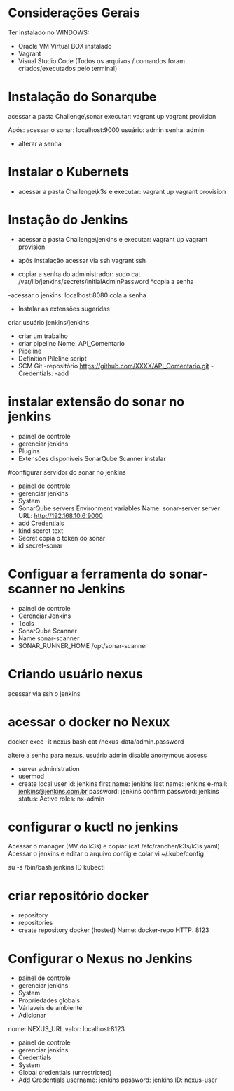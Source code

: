 # Considerações Gerais

Ter instalado no WINDOWS:
- Oracle VM Virtual BOX instalado
- Vagrant
- Visual Studio Code (Todos os arquivos / comandos foram criados/executados pelo terminal)

# Instalação do Sonarqube

acessar a pasta Challenge\sonar
executar:
vagrant up
vagrant provision

Após:
acessar o sonar: localhost:9000
usuário: admin
senha: admin
* alterar a senha

# Instalar o Kubernets
- acessar a pasta Challenge\k3s e executar:
vagrant up
vagrant provision

# Instação do Jenkins

- acessar a pasta Challenge\jenkins e executar:
vagrant up
vagrant provision

- após instalação acessar via ssh
vagrant ssh

- copiar a senha do administrador: 
sudo cat /var/lib/jenkins/secrets/initialAdminPassword
*copia a senha

-acessar o jenkins: localhost:8080
cola a senha

- Instalar as extensões sugeridas

criar usuário jenkins/jenkins

- criar um trabalho
- criar pipeline
Nome: API_Comentario
- Pipeline
- Definition
Pileline script
- SCM
Git
-repositório
https://github.com/XXXX/API_Comentario.git
-Credentials:
-add

# instalar extensão do sonar no jenkins
- painel de controle
- gerenciar jenkins
- Plugins
- Extensões disponíveis
SonarQube Scanner
instalar

#configurar servidor do sonar no jenkins
- painel de controle
- gerenciar jenkins
- System
- SonarQube servers
Environment variables
Name: sonar-server
server URL: http://192.168.10.6:9000
- add Credentials
- kind
secret text
- Secret
copia o token do sonar
- id
secret-sonar

# Configuar a ferramenta do sonar-scanner no Jenkins
- painel de controle
- Gerenciar Jenkins
- Tools
- SonarQube Scanner
- Name
sonar-scanner
- SONAR_RUNNER_HOME
/opt/sonar-scanner

# Criando usuário nexus
acessar via ssh o jenkins
# acessar o docker no Nexux
docker exec -it nexus bash
cat /nexus-data/admin.password

altere a senha para nexus, usuário admin
disable anonymous access

- server administration
- usermod
- create local user
id: jenkins
first name: jenkins
last name: jenkins
e-mail: jenkins@jenkins.com.br
password: jenkins
confirm password: jenkins
status: Active
roles: nx-admin

# configurar o kuctl no jenkins
Acessar o manager (MV do k3s) e copiar (cat /etc/rancher/k3s/k3s.yaml)
Acessar o jenkins e editar o arquivo config e colar
vi ~/.kube/config

su -s /bin/bash jenkins
ID
kubectl

# criar repositório docker

- repository
- repositories
- create repository
docker (hosted)
Name: docker-repo
HTTP: 8123

# Configurar o Nexus no Jenkins
- painel de controle
- gerenciar jenkins
- System
- Propriedades globais
- Váriaveis de ambiente
- Adicionar

nome: NEXUS_URL
valor: localhost:8123

- painel de controle
- gerenciar jenkins
- Credentials
- System
- Global credentials (unrestricted)
- Add Credentials
username: jenkins
password: jenkins
ID: nexus-user